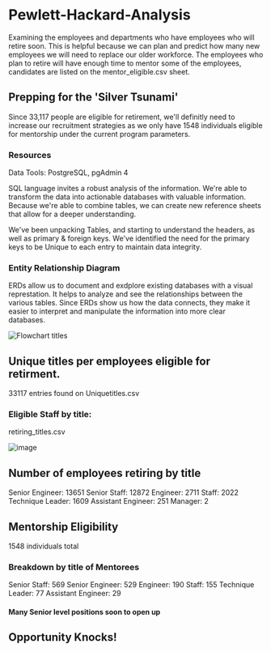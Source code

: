 # Pewlett-Hackard-Analysis


Examining the employees and departments who have employees who will retire soon. 
This is helpful because we can plan and predict how many new employees we will need to replace our older workforce. 
The employees who plan to retire will have enough time to mentor some of the employees, candidates are listed on the mentor_eligible.csv sheet. 

## Prepping for the 'Silver Tsunami' 

 Since 33,117 people are eligible for retirement, we'll definitly need to increase our recruitment strategies as we only have 1548 individuals eligible for mentorship under the current program parameters. 


### Resources
Data Tools: PostgreSQL, pgAdmin 4



SQL language invites a robust analysis of the information. We're able to transform the data into actionable databases with valuable information. 
Because we're able to combine tables, we can create new reference sheets that allow for a deeper understanding. 

We've been unpacking Tables, and starting to understand the headers, as well as primary & foreign keys. 
We've identified the need for the primary keys to be Unique to each entry to maintain data integrity. 


### Entity Relationship Diagram
ERDs allow us to document and exdplore existing databases with a visual represtation. It helps to analyze and see the relationships between the various tables. 
Since ERDs show us how the data connects, they make it easier to interpret and manipulate the information into more clear databases. 

![Flowchart titles](https://user-images.githubusercontent.com/104408782/177197931-f7eb0d4a-073b-440b-8d5d-2241c393eea6.png)



## Unique titles per employees eligible for retirment.

33117 entries found on Uniquetitles.csv

### Eligible Staff by title: 

retiring_titles.csv

![image](https://user-images.githubusercontent.com/104408782/177197775-6108ce40-e2e2-4182-9973-afa0e7a3c489.png)


## Number of employees retiring by title
Senior Engineer: 13651
Senior Staff: 12872
Engineer: 2711
Staff: 2022
Technique Leader: 1609
Assistant Engineer: 251
Manager: 2

## Mentorship Eligibility

1548 individuals total

### Breakdown by title of Mentorees

Senior Staff: 569
Senior Engineer: 529
Engineer: 190
Staff: 155
Technique Leader: 77
Assistant Engineer: 29

#### Many Senior level positions soon to open up
## Opportunity Knocks! 


